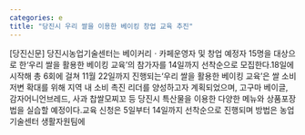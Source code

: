```yaml
---
categories: e
title: "당진시 우리 쌀을 이용한 베이킹 창업 교육 추진"
---
```

[당진신문] 당진시농업기술센터는 베이커리ㆍ카페운영자 및 창업 예정자 15명을 대상으로 한‘우리 쌀을 활용한 베이킹 교육’의 참가자를 14일까지 선착순으로 모집한다.18일에 시작해 총 6회에 걸쳐 11월 22일까지 진행되는‘우리 쌀을 활용한 베이킹 교육’은 쌀 소비 저변 확대를 위해 지역 내 소비 촉진 리더를 양성하고자 계획되었으며, 고구마 베이글, 감자어니언브레드, 사과 찹쌀모찌꼬 등 당진시 특산물을 이용한 다양한 메뉴와 상품포장법을 실습할 예정이다.교육 신청은 5일부터 14일까지 선착순으로 진행되며 방법은 농업기술센터 생활자원팀에